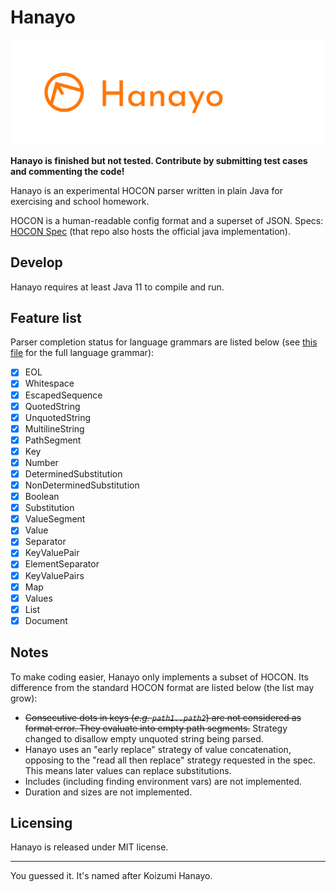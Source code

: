 # Hanayo

![](res/img/logo.png)

**Hanayo is finished but not tested. Contribute by submitting test cases and commenting the code!**

Hanayo is an experimental HOCON parser written in plain Java for exercising and school homework.

HOCON is a human-readable config format and a superset of JSON. Specs: [HOCON Spec][spec] (that repo also hosts the official java implementation).

[spec]: https://github.com/lightbend/config/blob/master/HOCON.md

## Develop

Hanayo requires at least Java 11 to compile and run.

## Feature list

Parser completion status for language grammars are listed below (see [this file][grammar] for the full language grammar):

- [x] EOL
- [x] Whitespace
- [x] EscapedSequence
- [x] QuotedString
- [x] UnquotedString
- [x] MultilineString
- [x] PathSegment
- [x] Key
- [x] Number
- [x] DeterminedSubstitution
- [x] NonDeterminedSubstitution
- [x] Boolean
- [x] Substitution
- [x] ValueSegment
- [x] Value
- [x] Separator
- [x] KeyValuePair
- [x] ElementSeparator
- [x] KeyValuePairs
- [x] Map
- [x] Values
- [x] List
- [x] Document

[grammar]: https://github.com/01010101lzy/hanayo/blob/master/docs/hocon-language.txt

## Notes

To make coding easier, Hanayo only implements a subset of HOCON. Its difference from the standard HOCON format are listed below (the list may grow):

- ~~Consecutive dots in keys (_e.g. `path1..path2`_) are not considered as format error. They evaluate into empty path segments.~~ Strategy changed to disallow empty unquoted string being parsed.
- Hanayo uses an "early replace" strategy of value concatenation, opposing to the "read all then replace" strategy requested in the spec. This means later values can replace substitutions.
- Includes (including finding environment vars) are not implemented.
- Duration and sizes are not implemented.

## Licensing

Hanayo is released under MIT license.

---

You guessed it. It's named after Koizumi Hanayo.
